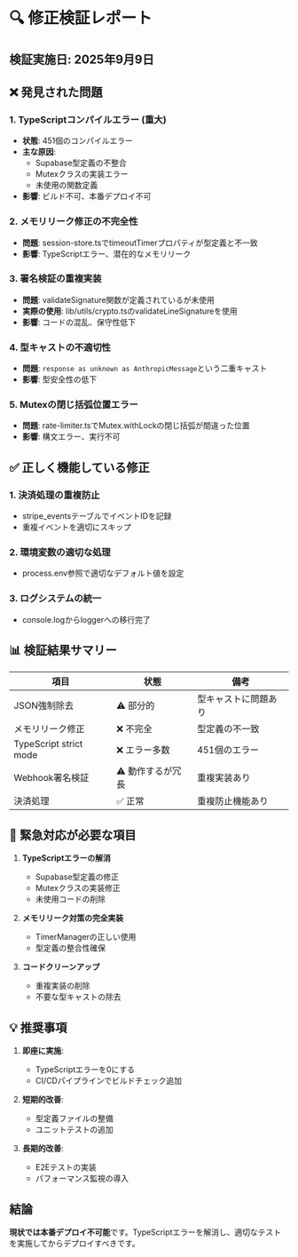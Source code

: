 # 🔍 修正検証レポート

## 検証実施日: 2025年9月9日

## ❌ 発見された問題

### 1. **TypeScriptコンパイルエラー (重大)**
- **状態**: 451個のコンパイルエラー
- **主な原因**:
  - Supabase型定義の不整合
  - Mutexクラスの実装エラー
  - 未使用の関数定義
- **影響**: ビルド不可、本番デプロイ不可

### 2. **メモリリーク修正の不完全性**
- **問題**: session-store.tsでtimeoutTimerプロパティが型定義と不一致
- **影響**: TypeScriptエラー、潜在的なメモリリーク

### 3. **署名検証の重複実装**
- **問題**: validateSignature関数が定義されているが未使用
- **実際の使用**: lib/utils/crypto.tsのvalidateLineSignatureを使用
- **影響**: コードの混乱、保守性低下

### 4. **型キャストの不適切性**
- **問題**: `response as unknown as AnthropicMessage`という二重キャスト
- **影響**: 型安全性の低下

### 5. **Mutexの閉じ括弧位置エラー**
- **問題**: rate-limiter.tsでMutex.withLockの閉じ括弧が間違った位置
- **影響**: 構文エラー、実行不可

## ✅ 正しく機能している修正

### 1. **決済処理の重複防止**
- stripe_eventsテーブルでイベントIDを記録
- 重複イベントを適切にスキップ

### 2. **環境変数の適切な処理**
- process.env参照で適切なデフォルト値を設定

### 3. **ログシステムの統一**
- console.logからloggerへの移行完了

## 📊 検証結果サマリー

| 項目 | 状態 | 備考 |
|------|------|------|
| JSON強制除去 | ⚠️ 部分的 | 型キャストに問題あり |
| メモリリーク修正 | ❌ 不完全 | 型定義の不一致 |
| TypeScript strict mode | ❌ エラー多数 | 451個のエラー |
| Webhook署名検証 | ⚠️ 動作するが冗長 | 重複実装あり |
| 決済処理 | ✅ 正常 | 重複防止機能あり |

## 🚨 緊急対応が必要な項目

1. **TypeScriptエラーの解消**
   - Supabase型定義の修正
   - Mutexクラスの実装修正
   - 未使用コードの削除

2. **メモリリーク対策の完全実装**
   - TimerManagerの正しい使用
   - 型定義の整合性確保

3. **コードクリーンアップ**
   - 重複実装の削除
   - 不要な型キャストの除去

## 💡 推奨事項

1. **即座に実施**:
   - TypeScriptエラーを0にする
   - CI/CDパイプラインでビルドチェック追加

2. **短期的改善**:
   - 型定義ファイルの整備
   - ユニットテストの追加

3. **長期的改善**:
   - E2Eテストの実装
   - パフォーマンス監視の導入

## 結論

**現状では本番デプロイ不可能**です。TypeScriptエラーを解消し、適切なテストを実施してからデプロイすべきです。